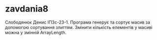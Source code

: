 # zavdania8
Слободянюк Денис ІПЗс-23-1. Програма генерує та сортує масив за допомогою сортування злиттям. Змінити кількість елементів у масиві можна у змінній ArrayLength.
